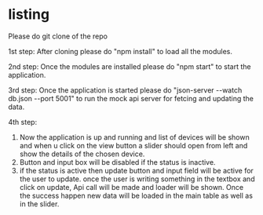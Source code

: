# listing
Please do git clone of the repo

1st step:
After cloning please do "npm install" to load all the modules.

2nd step:
Once the modules are installed please do "npm start" to start the application.

3rd step:
Once the application is started please do "json-server --watch db.json --port 5001" to run the mock api server for fetcing and updating the data.


4th step:
1) Now the application is up and running and list of devices will be shown and when u click on the view button a slider should open from left 
and show the details of the chosen device. 
2) Button and input box will be disabled if the status is inactive.
3) if the status is active then update button and input field will be active for the user to update. once the user is writing something in the
   textbox and click on update, Api call will be made and loader will be shown. Once the success happen new data will be loaded in the main table
   as well as in the slider.
